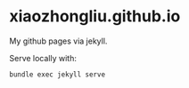 # xiaozhongliu.github.io
My github pages via jekyll.

Serve locally with:
```
bundle exec jekyll serve
```